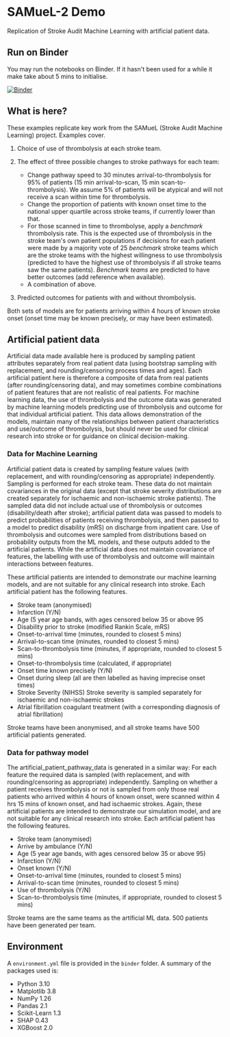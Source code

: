 # SAMueL-2 Demo

Replication of Stroke Audit Machine Learning with artificial patient data.


## Run on Binder

You may run the notebooks on Binder. If it hasn't been used for a while it make take about 5 mins to initialise.

[![Binder](https://mybinder.org/badge_logo.svg)](https://mybinder.org/v2/gh/samuel-book/samuel_2_demo/main)

## What is here?

These examples replicate key work from the SAMueL (Stroke Audit Machine Learning) project. Examples cover.

1) Choice of use of thrombolysis at each stroke team.

2) The effect of three possible changes to stroke pathways for each team:
    * Change pathway speed to 30 minutes arrival-to-thrombolysis for 95% of patients (15 min arrival-to-scan, 15 min scan-to-thrombolysis). We assume 5% of patients will be atypical and will not receive a scan within time for thrombolysis.
    * Change the proportion of patients with known onset time to the national upper quartile across stroke teams, if currently lower than that.
    * For those scanned in time to thrombolyse, apply a *benchmark* thrombolysis rate. This is the expected use of thrombolysis in the stroke team's own patient populations if decisions for each patient were made by a majority vote of 25 *benchmark* stroke teams which are the stroke teams with the highest willingness to use thrombolysis (predicted to have the highest use of thrombolysis if all stroke teams saw the same patients). *Benchmark teams* are predicted to have better outcomes (add reference when available).
    * A combination of above.

3) Predicted outcomes for patients with and without thrombolysis.

Both sets of models are for patients arriving within 4 hours of known stroke onset (onset time may be known precisely, or may have been estimated).

## Artificial patient data

Artificial data made available here is produced by sampling patient attributes separately from real patient data (using bootstrap sampling with replacement, and rounding/censoring process times and ages). Each artificial patient here is therefore a composite of data from real patients (after rounding/censoring data), and may sometimes combine combinations of patient features that are not realistic of real patients. For machine learning data, the use of thrombolysis and the outcome data was generated by machine learning models predicting use of thrombolysis and outcome for that individual artificial patient. This data allows demonstration of the models, maintain many of the relationships between patient characteristics and use/outcome of thrombolysis, but should never be used for clinical research into stroke or for guidance on clinical decision-making.

### Data for Machine Learning

Artificial patient data is created by sampling feature values (with replacement, and with rounding/censoring as appropriate) independently. Sampling is performed for each stroke team. These data do not maintain covariances in the original data (except that stroke severity distributions are created separately for ischaemic and non-ischaemic stroke patients). The sampled data did not include actual use of thrombolysis or outcomes (disability/death after stroke); artificial patient data was passed to models to predict probabilities of patients receiving thrombolysis, and then passed to a model to predict disability (mRS) on discharge from inpatient care. Use of thrombolysis and outcomes were sampled from distributions based on probability outputs from the ML models, and these outputs added to the artificial patients. While the artificial data does not maintain covariance of features, the labelling with use of thrombolysis and outcome will maintain interactions between features.

These artificial patients are intended to demonstrate our machine learning models, and are not suitable for any clinical research into stroke. Each artificial patient has the following features.

* Stroke team (anonymised)
* Infarction (Y/N)
* Age (5 year age bands, with ages censored below 35 or above 95
* Disability prior to stroke (modified Rankin Scale, mRS)
* Onset-to-arrival time (minutes, rounded to closest 5 mins)
* Arrival-to-scan time (minutes, rounded to closest 5 mins)
* Scan-to-thrombolysis time (minutes, if appropriate, rounded to closest 5 mins)
* Onset-to-thrombolysis time (calculated, if appropriate)
* Onset time known precisely (Y/N)
* Onset during sleep (all are then labelled as having imprecise onset times)
* Stroke Severity (NIHSS)
    Stroke severity is sampled separately for ischaemic and non-ischaemic strokes
* Atrial fibrillation coagulant treatment (with a corresponding diagnosis of atrial fibrillation)

Stroke teams have been anonymised, and all stroke teams have 500 artificial patients generated.


### Data for pathway model

The artificial_patient_pathway_data is generated in a similar way: For each feature the required data is sampled (with replacement, and with rounding/censoring as appropriate) independently. Sampling on whether a patient receives thrombolysis or not is sampled from only those real patients who arrived within 4 hours of known onset, were scanned within 4 hrs 15 mins of known onset, and had ischaemic strokes. Again, these artificial patients are intended to demonstrate our simulation model, and are not suitable for any clinical research into stroke. Each artificial patient has the following features.

* Stroke team (anonymised)
* Arrive by ambulance (Y/N)
* Age (5 year age bands, with ages censored below 35 or above 95)
* Infarction (Y/N)
* Onset known (Y/N)
* Onset-to-arrival time (minutes, rounded to closest 5 mins)
* Arrival-to-scan time (minutes, rounded to closest 5 mins)
* Use of thrombolysis (Y/N)
* Scan-to-thrombolysis time (minutes, if appropriate, rounded to closest 5 mins)

Stroke teams are the same teams as the artificial ML data. 500 patients have been generated per team.


## Environment

A `environment.yml` file is provided in the `binder` folder. A summary of the packages used is:

* Python 3.10
* Matplotlib 3.8
* NumPy 1.26
* Pandas 2.1
* Scikit-Learn 1.3
* SHAP 0.43
* XGBoost 2.0